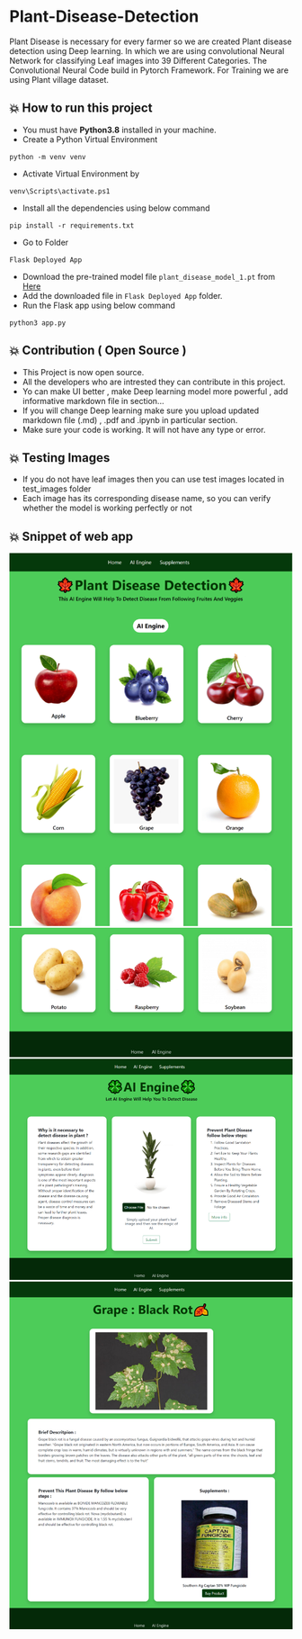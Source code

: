 # Plant-Disease-Detection

Plant Disease is necessary for every farmer so we are created Plant disease detection using Deep learning. In which we are using convolutional Neural Network for classifying Leaf images into 39 Different Categories. The Convolutional Neural Code build in Pytorch Framework. For Training we are using Plant village dataset.

## 💥 How to run this project
- You must have **Python3.8** installed in your machine.
- Create a Python Virtual Environment 
```
python -m venv venv
```
- Activate Virtual Environment by 
```
venv\Scripts\activate.ps1
```
- Install all the dependencies using below command 
```
pip install -r requirements.txt
```
- Go to Folder 
```
Flask Deployed App
``` 
- Download the pre-trained model file ```plant_disease_model_1.pt``` from [Here](https://drive.google.com/file/d/1vbUdQCXMx5guEUMfc0blsidojWAc8-DY/view?usp=drive_link)
- Add the downloaded file in ```Flask Deployed App``` folder.
- Run the Flask app using below command 
```
python3 app.py
```
## 💥 Contribution ( Open Source )
- This Project is now open source.
- All the developers who are intrested they can contribute in this project.
- Yo can make UI better , make Deep learning model more powerful , add informative markdown file in section...
- If you will change Deep learning make sure you upload updated markdown file (.md) , .pdf and .ipynb in particular section.
- Make sure your code is working. It will not have any type or error.

## 💥 Testing Images
- If you do not have leaf images then you can use test images located in test_images folder
- Each image has its corresponding disease name, so you can verify whether the model is working perfectly or not

## 💥 Snippet of web app
![alt text](https://github.com/shreyaa1207/Plant-Disease-Detection/blob/main/demo_images/Image%201.png)
![alt text](https://github.com/shreyaa1207/Plant-Disease-Detection/blob/main/demo_images/Image%202.png)
![alt text](https://github.com/shreyaa1207/Plant-Disease-Detection/blob/main/demo_images/Image%203.png)
![alt text](https://github.com/shreyaa1207/Plant-Disease-Detection/blob/main/demo_images/Image%204.png)
